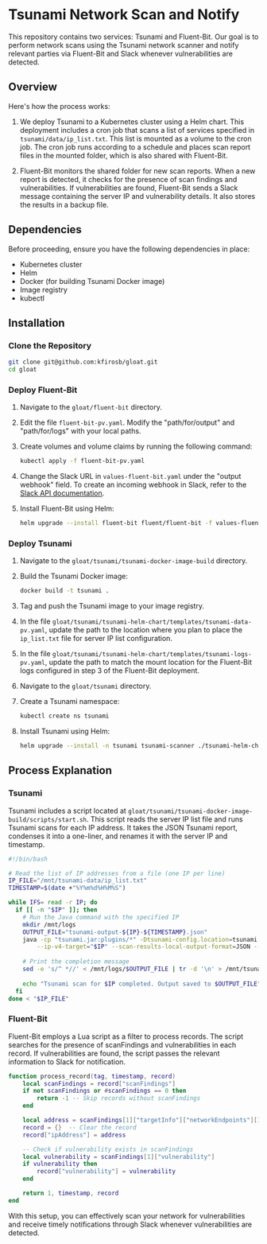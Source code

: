 # Tsunami Network Scan and Notify

This repository contains two services: Tsunami and Fluent-Bit. Our goal is to perform network scans using the Tsunami network scanner and notify relevant parties via Fluent-Bit and Slack whenever vulnerabilities are detected.

## Overview

Here's how the process works:

1. We deploy Tsunami to a Kubernetes cluster using a Helm chart. This deployment includes a cron job that scans a list of services specified in `tsunami/data/ip_list.txt`. This list is mounted as a volume to the cron job. The cron job runs according to a schedule and places scan report files in the mounted folder, which is also shared with Fluent-Bit.

2. Fluent-Bit monitors the shared folder for new scan reports. When a new report is detected, it checks for the presence of scan findings and vulnerabilities. If vulnerabilities are found, Fluent-Bit sends a Slack message containing the server IP and vulnerability details. It also stores the results in a backup file.

## Dependencies

Before proceeding, ensure you have the following dependencies in place:

- Kubernetes cluster
- Helm
- Docker (for building Tsunami Docker image)
- Image registry
- kubectl

## Installation

### Clone the Repository

```bash
git clone git@github.com:kfirosb/gloat.git
cd gloat
```

### Deploy Fluent-Bit

1. Navigate to the `gloat/fluent-bit` directory.

2. Edit the file `fluent-bit-pv.yaml`. Modify the "path/for/output" and "path/for/logs" with your local paths.

3. Create volumes and volume claims by running the following command:
   ```bash
   kubectl apply -f fluent-bit-pv.yaml
   ```

4. Change the Slack URL in `values-fluent-bit.yaml` under the "output webhook" field. To create an incoming webhook in Slack, refer to the [Slack API documentation](https://api.slack.com/messaging/webhooks#getting_started).

5. Install Fluent-Bit using Helm:
   ```bash
   helm upgrade --install fluent-bit fluent/fluent-bit -f values-fluent-bit.yaml
   ```

### Deploy Tsunami

1. Navigate to the `gloat/tsunami/tsunami-docker-image-build` directory.

2. Build the Tsunami Docker image:
   ```bash
   docker build -t tsunami .
   ```

3. Tag and push the Tsunami image to your image registry.

4. In the file `gloat/tsunami/tsunami-helm-chart/templates/tsunami-data-pv.yaml`, update the path to the location where you plan to place the `ip_list.txt` file for server IP list configuration.

5. In the file `gloat/tsunami/tsunami-helm-chart/templates/tsunami-logs-pv.yaml`, update the path to match the mount location for the Fluent-Bit logs configured in step 3 of the Fluent-Bit deployment.

6. Navigate to the `gloat/tsunami` directory.

7. Create a Tsunami namespace:
   ```bash
   kubectl create ns tsunami
   ```

8. Install Tsunami using Helm:
   ```bash
   helm upgrade --install -n tsunami tsunami-scanner ./tsunami-helm-chart
   ```

## Process Explanation

### Tsunami

Tsunami includes a script located at `gloat/tsunami/tsunami-docker-image-build/scripts/start.sh`. This script reads the server IP list file and runs Tsunami scans for each IP address. It takes the JSON Tsunami report, condenses it into a one-liner, and renames it with the server IP and timestamp.

```bash
#!/bin/bash

# Read the list of IP addresses from a file (one IP per line)
IP_FILE="/mnt/tsunami-data/ip_list.txt"
TIMESTAMP=$(date +"%Y%m%d%H%M%S")

while IFS= read -r IP; do
  if [[ -n "$IP" ]]; then
    # Run the Java command with the specified IP
    mkdir /mnt/logs
    OUTPUT_FILE="tsunami-output-${IP}-${TIMESTAMP}.json"
    java -cp "tsunami.jar:plugins/*" -Dtsunami-config.location=tsunami.yaml com.google.tsunami.main.cli.TsunamiCli \
        --ip-v4-target="$IP" --scan-results-local-output-format=JSON --scan-results-local-output-filename="/mnt/logs/$OUTPUT_FILE"
    
    # Print the completion message
    sed -e 's/^ *//' < /mnt/logs/$OUTPUT_FILE | tr -d '\n' > /mnt/tsunami-logs/$OUTPUT_FILE 
    
    echo "Tsunami scan for $IP completed. Output saved to $OUTPUT_FILE"
  fi
done < "$IP_FILE"
```

### Fluent-Bit

Fluent-Bit employs a Lua script as a filter to process records. The script searches for the presence of scanFindings and vulnerabilities in each record. If vulnerabilities are found, the script passes the relevant information to Slack for notification.

```lua
function process_record(tag, timestamp, record)
    local scanFindings = record["scanFindings"]
    if not scanFindings or #scanFindings == 0 then
        return -1 -- Skip records without scanFindings
    end

    local address = scanFindings[1]["targetInfo"]["networkEndpoints"][1]["ipAddress"]["address"]
    record = {}  -- Clear the record
    record["ipAddress"] = address

    -- Check if vulnerability exists in scanFindings
    local vulnerability = scanFindings[1]["vulnerability"]
    if vulnerability then
        record["vulnerability"] = vulnerability
    end

    return 1, timestamp, record
end
```

With this setup, you can effectively scan your network for vulnerabilities and receive timely notifications through Slack whenever vulnerabilities are detected.